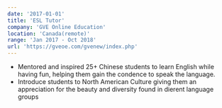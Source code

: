 ```yaml
---
date: '2017-01-01'
title: 'ESL Tutor'
company: 'GVE Online Education'
location: 'Canada(remote)'
range: 'Jan 2017 - Oct 2018'
url: 'https://gveoe.com/gvenew/index.php'
---
```


- Mentored and inspired 25+ Chinese students to learn English while having fun, helping them gain the condence to speak the language.
- Introduce students to North American Culture giving them an appreciation for the beauty and diversity found in dierent
  language groups
